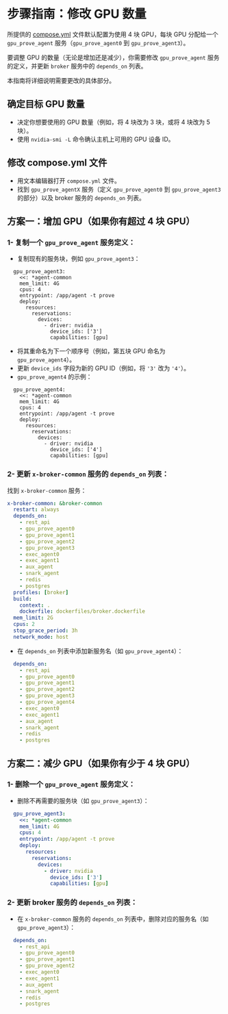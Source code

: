 # 步骤指南：修改 GPU 数量
所提供的 [compose.yml](https://github.com/0xmoei/boundless/blob/main/compose.yml) 文件默认配置为使用 4 块 GPU，每块 GPU 分配给一个 `gpu_prove_agent` 服务（`gpu_prove_agent0` 到 `gpu_prove_agent3`）。

要调整 GPU 的数量（无论是增加还是减少），你需要修改 `gpu_prove_agent` 服务的定义，并更新 `broker` 服务中的 `depends_on` 列表。

本指南将详细说明需要更改的具体部分。

## 确定目标 GPU 数量
* 决定你想要使用的 GPU 数量（例如，将 4 块改为 3 块，或将 4 块改为 5 块）。
* 使用 `nvidia-smi -L` 命令确认主机上可用的 GPU 设备 ID。

## 修改 compose.yml 文件
* 用文本编辑器打开 `compose.yml` 文件。
* 找到 `gpu_prove_agentX` 服务（定义 `gpu_prove_agent0` 到 `gpu_prove_agent3` 的部分）以及 broker 服务的 `depends_on` 列表。

## 方案一：增加 GPU（如果你有超过 4 块 GPU）
### 1- 复制一个 `gpu_prove_agent` 服务定义：
* 复制现有的服务块，例如 `gpu_prove_agent3`：
```
  gpu_prove_agent3:
    <<: *agent-common
    mem_limit: 4G
    cpus: 4
    entrypoint: /app/agent -t prove
    deploy:
      resources:
        reservations:
          devices:
            - driver: nvidia
              device_ids: ['3']
              capabilities: [gpu]
```
* 将其重命名为下一个顺序号（例如，第五块 GPU 命名为 `gpu_prove_agent4`）。
* 更新 `device_ids` 字段为新的 GPU ID（例如，将 `'3'` 改为 `'4'`）。
* `gpu_prove_agent4` 的示例：
```
  gpu_prove_agent4:
    <<: *agent-common
    mem_limit: 4G
    cpus: 4
    entrypoint: /app/agent -t prove
    deploy:
      resources:
        reservations:
          devices:
            - driver: nvidia
              device_ids: ['4']
              capabilities: [gpu]
```

### 2- 更新 `x-broker-common` 服务的 `depends_on` 列表：
找到 `x-broker-common` 服务：
```yaml
x-broker-common: &broker-common
  restart: always
  depends_on:
    - rest_api
    - gpu_prove_agent0
    - gpu_prove_agent1
    - gpu_prove_agent2
    - gpu_prove_agent3
    - exec_agent0
    - exec_agent1
    - aux_agent
    - snark_agent
    - redis
    - postgres
  profiles: [broker]
  build:
    context: .
    dockerfile: dockerfiles/broker.dockerfile
  mem_limit: 2G
  cpus: 2
  stop_grace_period: 3h
  network_mode: host
```

* 在 `depends_on` 列表中添加新服务名（如 `gpu_prove_agent4`）：
```yaml
  depends_on:
    - rest_api
    - gpu_prove_agent0
    - gpu_prove_agent1
    - gpu_prove_agent2
    - gpu_prove_agent3
    - gpu_prove_agent4
    - exec_agent0
    - exec_agent1
    - aux_agent
    - snark_agent
    - redis
    - postgres
```


## 方案二：减少 GPU（如果你有少于 4 块 GPU）
### 1- 删除一个 `gpu_prove_agent` 服务定义：
* 删除不再需要的服务块（如 `gpu_prove_agent3`）：
```yaml
  gpu_prove_agent3:
    <<: *agent-common
    mem_limit: 4G
    cpus: 4
    entrypoint: /app/agent -t prove
    deploy:
      resources:
        reservations:
          devices:
            - driver: nvidia
              device_ids: ['3']
              capabilities: [gpu]
```

### 2- 更新 broker 服务的 `depends_on` 列表：
* 在 `x-broker-common` 服务的 `depends_on` 列表中，删除对应的服务名（如 `gpu_prove_agent3`）：
```yaml
  depends_on:
    - rest_api
    - gpu_prove_agent0
    - gpu_prove_agent1
    - gpu_prove_agent2
    - exec_agent0
    - exec_agent1
    - aux_agent
    - snark_agent
    - redis
    - postgres
```


